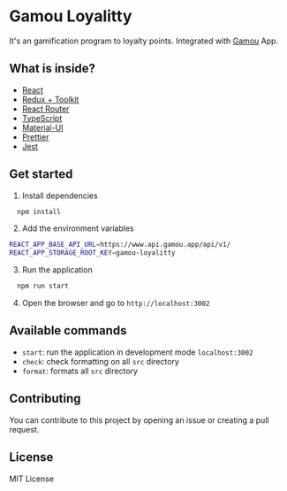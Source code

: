 # Gamou Loyalitty

It's an gamification program to loyalty points.
Integrated with [Gamou](https://github.com/vczb/gamou) App.

## What is inside?

- [React](https://reactjs.org/)
- [Redux + Toolkit](https://redux-toolkit.js.org/)
- [React Router](https://reactrouter.com/docs/en/v6/getting-started/overview)
- [TypeScript](https://www.typescriptlang.org/)
- [Material-UI](https://material-ui.com/)
- [Prettier](https://prettier.io/)
- [Jest](https://jestjs.io/)

## Get started

1. Install dependencies

```bash
  npm install
```

2. Add the environment variables

```bash
REACT_APP_BASE_API_URL=https://www.api.gamou.app/api/v1/
REACT_APP_STORAGE_ROOT_KEY=gamou-loyalitty
```

3. Run the application

```bash
  npm run start
```

4. Open the browser and go to `http://localhost:3002`

## Available commands

- `start`: run the application in development mode `localhost:3002`
- `check`: check formatting on all `src` directory
- `format`: formats all `src` directory

## Contributing

You can contribute to this project by opening an issue or creating a pull request.

## License

MIT License
